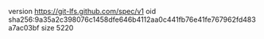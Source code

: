 version https://git-lfs.github.com/spec/v1
oid sha256:9a35a2c398076c1458dfe646b4112aa0c441fb76e41fe767962fd483a7ac03bf
size 5220
